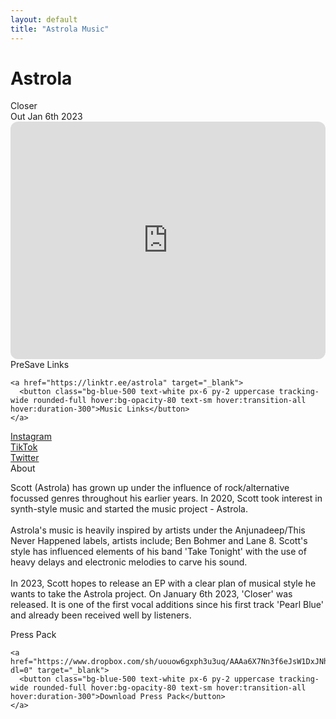 ```yaml
---
layout: default
title: "Astrola Music"
---
```


<div class="py-24 max-w-xl px-6 mx-auto text-center text-white relative">
  <h1 class="text-4xl font-bold uppercase tracking-widest mb-6">Astrola</h1>

  <div class="uppercase font-semibold text-xl tracking-widest mb-1">Closer</div>

  <div class="uppercase text-sm tracking-wider opacity-70 mb-12">Out Jan 6th 2023</div>

  <div class="mb-12">
    <iframe style="border-radius:12px" src="https://open.spotify.com/embed/playlist/6mktKSmcUr3wXQxEz8dWei?utm_source=generator&theme=0" width="100%" height="380" frameBorder="0" allowfullscreen="" allow="autoplay; clipboard-write; encrypted-media; fullscreen; picture-in-picture" loading="lazy"></iframe>
  </div>

  <div class="mb-12">
    <div class="uppercase font-semibold text-xl tracking-widest mb-4">PreSave Links</div>

    <a href="https://linktr.ee/astrola" target="_blank">
      <button class="bg-blue-500 text-white px-6 py-2 uppercase tracking-wide rounded-full hover:bg-opacity-80 text-sm hover:transition-all hover:duration-300">Music Links</button>
    </a>
  </div>

  <div class="mb-12">
    <div class="mb-2"><a class="underline" href="https://instagram.com/astrolamusic" target="_blank">Instagram</a></div>
    <div class="mb-2"><a class="underline" href="https://tiktok.com/@astrola" target="_blank">TikTok</a></div>
    <div><a class="underline" href="https://twitter.com/astrolamusic" target="_blank">Twitter</a></div>
  </div>
  
  <div class="bio mb-12">
  <div class="uppercase font-semibold text-xl tracking-widest mb-4">About</div>
    <div class="opacity-70">
      <p>
        Scott (Astrola) has grown up under the influence of rock/alternative focussed genres throughout his earlier years. In 2020, Scott took interest in synth-style music and started the music project - Astrola. 
        <br><br>
        Astrola's music is heavily inspired by artists under the Anjunadeep/This Never Happened labels, artists include; Ben Bohmer and Lane 8. Scott's style has influenced elements of his band 'Take Tonight' with the use of heavy delays and electronic melodies to carve his sound.
        <br><br>
        In 2023, Scott hopes to release an EP with a clear plan of musical style he wants to take the Astrola project. On January 6th 2023, 'Closer' was released. It is one of the first vocal additions since his first track 'Pearl Blue' and already been received well by listeners.
      </p>
    </div>
  </div>


  <div class="mb-12">
    <div class="uppercase font-semibold text-xl tracking-widest mb-4">Press Pack</div>

    <a href="https://www.dropbox.com/sh/uouow6gxph3u3uq/AAAa6X7Nn3f6eJsW1DxJNhLIa?dl=0" target="_blank">
      <button class="bg-blue-500 text-white px-6 py-2 uppercase tracking-wide rounded-full hover:bg-opacity-80 text-sm hover:transition-all hover:duration-300">Download Press Pack</button>
    </a>
  </div>

</div>
